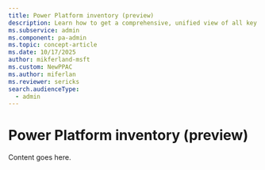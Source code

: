 ```yaml
---
title: Power Platform inventory (preview)
description: Learn how to get a comprehensive, unified view of all key resources—agents and apps—across your organization.
ms.subservice: admin
ms.component: pa-admin
ms.topic: concept-article
ms.date: 10/17/2025
author: mikferland-msft
ms.custom: NewPPAC
ms.author: miferlan
ms.reviewer: sericks
search.audienceType: 
  - admin
---
```


# Power Platform inventory (preview)

Content goes here.

